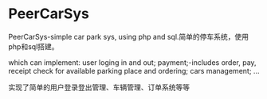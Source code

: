 # PeerCarSys
PeerCarSys-simple car park sys, using php and sql.简单的停车系统，使用php和sql搭建。

which can implement:
user loging in and out;
payment;-includes order, pay, receipt
check for available parking place and ordering;
cars management;
...

实现了简单的用户登录登出管理、车辆管理、订单系统等等

